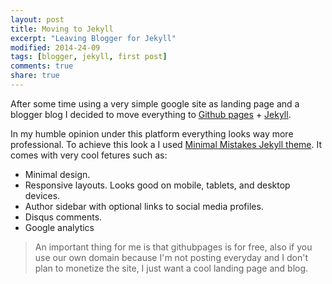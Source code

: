 ```yaml
---
layout: post
title: Moving to Jekyll
excerpt: "Leaving Blogger for Jekyll"
modified: 2014-24-09
tags: [blogger, jekyll, first post]
comments: true
share: true
---
```


After some time using a very simple google site as landing page and a blogger blog I decided to move everything 
to [Github pages](https://pages.github.com) + [Jekyll](https://help.github.com/articles/using-jekyll-with-pages).

In my humble opinion under this platform everything looks way more professional. 
To achieve this look a I used [Minimal Mistakes Jekyll theme](http://mademistakes.com/articles/minimal-mistakes-jekyll-theme/).
It comes with very cool fetures such as:

* Minimal design.
* Responsive layouts. Looks good on mobile, tablets, and desktop devices.
* Author sidebar with optional links to social media profiles.
* Disqus comments.
* Google analytics

> An important thing for me is that githubpages is for free, also if you use our own domain because I'm not posting everyday and I don't plan to monetize the site,
 I just want a cool landing page and blog.



